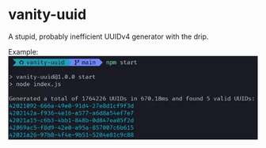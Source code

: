 # vanity-uuid

A stupid, probably inefficient UUIDv4 generator with the drip.

Example:
![](example.webp)